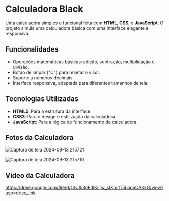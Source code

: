 # Calculadora Black

Uma calculadora simples e funcional feita com **HTML**, **CSS**, e **JavaScript**. O projeto simula uma calculadora básica com uma interface elegante e responsiva.

## Funcionalidades

- Operações matemáticas básicas: adição, subtração, multiplicação e divisão.
- Botão de limpar ("C") para resetar o visor.
- Suporte a números decimais.
- Interface responsiva, adaptada para diferentes tamanhos de tela.

## Tecnologias Utilizadas

- **HTML5**: Para a estrutura da interface.
- **CSS3**: Para o design e estilização da calculadora.
- **JavaScript**: Para a lógica de funcionamento da calculadora.

## Fotos da Calculadora

![Captura de tela 2024-09-13 215721](https://github.com/user-attachments/assets/c973fcdc-daad-4c4b-aa7c-4646f3effbbf)

![Captura de tela 2024-09-13 215710](https://github.com/user-attachments/assets/80a6b6cd-ac09-473c-a32f-2731d06239c3)

## Video da Calculadora 

https://drive.google.com/file/d/1SvJ53oEdIKijrw_slXmrfr5LopaOAKkG/view?usp=drive_link


